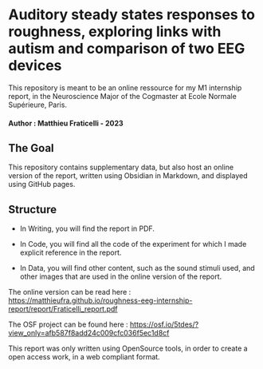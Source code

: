 # Auditory steady states responses to roughness, exploring links with autism and comparison of two EEG devices


 This repository is meant to be an online ressource for my M1 internship report, in the Neuroscience Major of the Cogmaster at Ecole Normale Supérieure, Paris.

#### Author : Matthieu Fraticelli - 2023

## The Goal 

This repository contains supplementary data, but also host an online version of the report, written using Obsidian in Markdown, and displayed using GitHub pages. 

## Structure 

- In Writing, you will find the report in PDF. 

- In Code, you will find all the code of the experiment for which I made explicit reference in the report. 

- In Data, you will find other content, such as the sound stimuli used, and other images that are used in the online version of the report. 

The online version can be read here : 
https://matthieufra.github.io/roughness-eeg-internship-report/report/Fraticelli_report.pdf

The OSF project can be found here : 
https://osf.io/5tdes/?view_only=afb587f8add24c009cfc036f5ec1d8cf

This report was only written using OpenSource tools, in order to create a open access work, in a web compliant format. 

